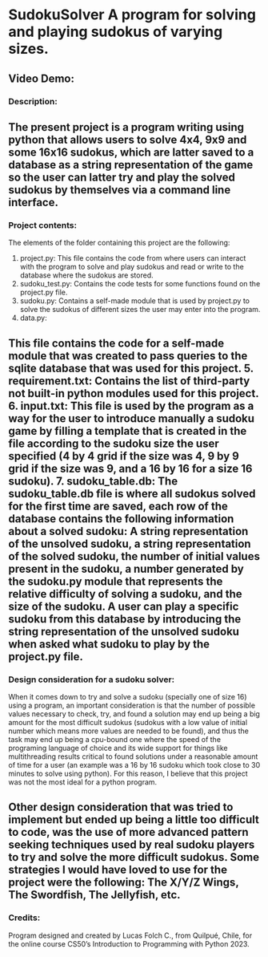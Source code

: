 # SudokuSolver A program for solving and playing sudokus of varying sizes.
## Video Demo:
### Description:
The present project is a program writing using python that allows users
to solve 4x4, 9x9 and **some** 16x16 sudokus, which are latter saved to a
database as a string representation of the game so the user can latter
try and play the solved sudokus by themselves via a command line interface.
-----
### Project contents:
The elements of the folder containing this project are the following:
1. project.py:
This file contains the code from where users can interact with the program to
solve and play sudokus and read or write to the database where the sudokus
are stored.
2. sudoku_test.py:
Contains the code tests for some functions found on the project.py file.
3. sudoku.py:
Contains a self-made module that is used by project.py to solve the sudokus
of different sizes the user may enter into the program.
4. data.py:

This file contains the code for a self-made module that was created to pass
queries to the sqlite database that was used for this project.
5. requirement.txt:
Contains the list of third-party not built-in python modules used for this project.
6. input.txt:
This file is used by the program as a way for the user to introduce manually a sudoku
game by filling a template that is created in the file according to the sudoku size the
user specified (4 by 4 grid if the size was 4, 9 by 9 grid if the size was 9, and a 16 by 16
for a size 16 sudoku).
7. sudoku_table.db:
The sudoku_table.db file is where all sudokus solved for the first time are saved, each
row of the database contains the following information about a solved sudoku: A string
representation of the unsolved sudoku, a string representation of the solved sudoku,
the number of initial values present in the sudoku, a number generated by the sudoku.py
module that represents the relative difficulty of solving a sudoku, and the size of the sudoku.
A user can play a specific sudoku from this database by introducing the string representation
of the unsolved sudoku when asked what sudoku to play by the project.py file.
---
### Design consideration for a sudoku solver:
When it comes down to try and solve a sudoku (specially one of size 16) using a program,
an important consideration is that the number of possible values necessary to check,
try, and found a solution may end up being a big amount for the most difficult
sudokus (sudokus with a low value of initial number which means more values are needed
to be found), and thus the task may end up being a cpu-bound one where the speed of the
programing language of choice and its wide support for things like multithreading results
critical to found solutions under a reasonable amount of time for a user (an example was
a 16 by 16 sudoku which took close to 30 minutes to solve using python). For this reason,
I believe that this project was not the most ideal for a python
program.

Other design consideration that was tried to implement but ended up being a little too
difficult to code, was the use of more advanced pattern seeking techniques used by
real sudoku players to try and solve the more difficult sudokus. Some strategies I would have loved to
use
for the project were the following: The X/Y/Z Wings, The Swordfish, The Jellyfish,
etc.
---
### Credits:
Program designed and created by Lucas Folch C., from Quilpué, Chile, for the online
course CS50’s Introduction to Programming with Python 2023.